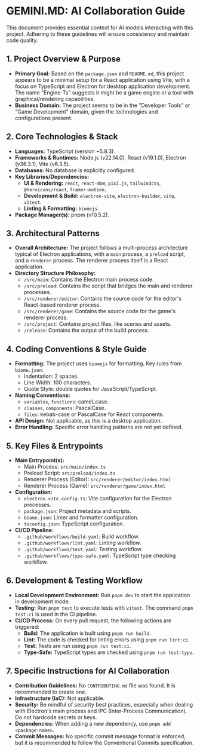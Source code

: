 # GEMINI.MD: AI Collaboration Guide

This document provides essential context for AI models interacting with this project. Adhering to these guidelines will ensure consistency and maintain code quality.

## 1. Project Overview & Purpose

* **Primary Goal:** Based on the `package.json` and `README.md`, this project appears to be a minimal setup for a React application using Vite, with a focus on TypeScript and Electron for desktop application development. The name "Engine-Ts" suggests it might be a game engine or a tool with graphical/rendering capabilities.
* **Business Domain:** The project seems to be in the "Developer Tools" or "Game Development" domain, given the technologies and configurations present.

## 2. Core Technologies & Stack

* **Languages:** TypeScript (version ~5.8.3).
* **Frameworks & Runtimes:** Node.js (v22.14.0), React (v19.1.0), Electron (v36.3.1), Vite (v6.3.5).
* **Databases:** No database is explicitly configured.
* **Key Libraries/Dependencies:**
    - **UI & Rendering:** `react`, `react-dom`, `pixi.js`, `tailwindcss`, `@heroicons/react`, `framer-motion`.
    - **Development & Build:** `electron-vite`, `electron-builder`, `vite`, `vitest`.
    - **Linting & Formatting:** `biomejs`.
* **Package Manager(s):** pnpm (v10.5.2).

## 3. Architectural Patterns

* **Overall Architecture:** The project follows a multi-process architecture typical of Electron applications, with a `main` process, a `preload` script, and a `renderer` process. The renderer process itself is a React application.
* **Directory Structure Philosophy:**
    * `/src/main`: Contains the Electron main process code.
    * `/src/preload`: Contains the script that bridges the main and renderer processes.
    * `/src/renderer/editor`: Contains the source code for the editor's React-based renderer process.
    * `/src/renderer/game`: Contains the source code for the game's renderer process.
    * `/src/project`: Contains project files, like scenes and assets.
    * `/release`: Contains the output of the build process.

## 4. Coding Conventions & Style Guide

* **Formatting:** The project uses `biomejs` for formatting. Key rules from `biome.json`:
    - Indentation: 2 spaces.
    - Line Width: 100 characters.
    - Quote Style: double quotes for JavaScript/TypeScript.
* **Naming Conventions:**
    - `variables`, `functions`: camel_case.
    - `classes`, `components`: PascalCase.
    - `files`: kebab-case or PascalCase for React components.
* **API Design:** Not applicable, as this is a desktop application.
* **Error Handling:** Specific error handling patterns are not yet defined.

## 5. Key Files & Entrypoints

* **Main Entrypoint(s):**
    - Main Process: `src/main/index.ts`
    - Preload Script: `src/preload/index.ts`
    - Renderer Process (Editor): `src/renderer/editor/index.html`
    - Renderer Process (Game): `src/renderer/game/index.html`
* **Configuration:**
    - `electron.vite.config.ts`: Vite configuration for the Electron processes.
    - `package.json`: Project metadata and scripts.
    * `biome.json`: Linter and formatter configuration.
    * `tsconfig.json`: TypeScript configuration.
* **CI/CD Pipeline:**
    - `.github/workflows/build.yaml`: Build workflow.
    - `.github/workflows/lint.yaml`: Linting workflow.
    - `.github/workflows/test.yaml`: Testing workflow.
    - `.github/workflows/type-safe.yaml`: TypeScript type checking workflow.

## 6. Development & Testing Workflow

* **Local Development Environment:** Run `pnpm dev` to start the application in development mode.
* **Testing:** Run `pnpm test` to execute tests with `vitest`. The command `pnpm test:ci` is used in the CI pipeline.
* **CI/CD Process:** On every pull request, the following actions are triggered:
    - **Build:** The application is built using `pnpm run build`.
    - **Lint:** The code is checked for linting errors using `pnpm run lint:ci`.
    - **Test:** Tests are run using `pnpm run test:ci`.
    - **Type-Safe:** TypeScript types are checked using `pnpm run test:type`.

## 7. Specific Instructions for AI Collaboration

* **Contribution Guidelines:** No `CONTRIBUTING.md` file was found. It is recommended to create one.
* **Infrastructure (IaC):** Not applicable.
* **Security:** Be mindful of security best practices, especially when dealing with Electron's main process and IPC (Inter-Process Communication). Do not hardcode secrets or keys.
* **Dependencies:** When adding a new dependency, use `pnpm add <package-name>`.
* **Commit Messages:** No specific commit message format is enforced, but it is recommended to follow the Conventional Commits specification.
